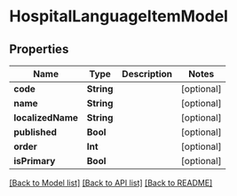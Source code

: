 # HospitalLanguageItemModel

## Properties
Name | Type | Description | Notes
------------ | ------------- | ------------- | -------------
**code** | **String** |  | [optional] 
**name** | **String** |  | [optional] 
**localizedName** | **String** |  | [optional] 
**published** | **Bool** |  | [optional] 
**order** | **Int** |  | [optional] 
**isPrimary** | **Bool** |  | [optional] 

[[Back to Model list]](../README.md#documentation-for-models) [[Back to API list]](../README.md#documentation-for-api-endpoints) [[Back to README]](../README.md)


